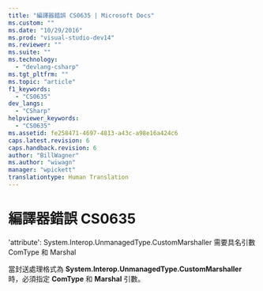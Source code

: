 ```yaml
---
title: "編譯器錯誤 CS0635 | Microsoft Docs"
ms.custom: ""
ms.date: "10/29/2016"
ms.prod: "visual-studio-dev14"
ms.reviewer: ""
ms.suite: ""
ms.technology: 
  - "devlang-csharp"
ms.tgt_pltfrm: ""
ms.topic: "article"
f1_keywords: 
  - "CS0635"
dev_langs: 
  - "CSharp"
helpviewer_keywords: 
  - "CS0635"
ms.assetid: fe258471-4697-4813-a43c-a98e16a424c6
caps.latest.revision: 6
caps.handback.revision: 6
author: "BillWagner"
ms.author: "wiwagn"
manager: "wpickett"
translationtype: Human Translation
---
```

# 編譯器錯誤 CS0635
'attribute': System.Interop.UnmanagedType.CustomMarshaller 需要具名引數 ComType 和 Marshal  
  
 當封送處理格式為 **System.Interop.UnmanagedType.CustomMarshaller** 時，必須指定 **ComType** 和 **Marshal** 引數。